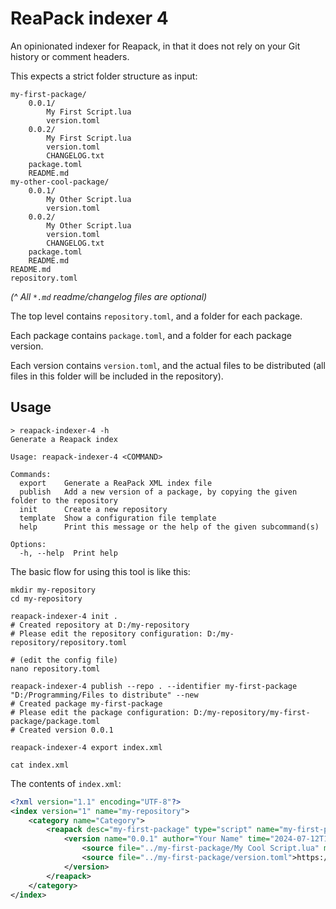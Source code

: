 # ReaPack indexer 4

An opinionated indexer for Reapack, in that it does not rely on your Git history or comment headers.

This expects a strict folder structure as input:

```plain
my-first-package/
    0.0.1/
        My First Script.lua
        version.toml
    0.0.2/
        My First Script.lua
        version.toml
        CHANGELOG.txt
    package.toml
    README.md
my-other-cool-package/
    0.0.1/
        My Other Script.lua
        version.toml
    0.0.2/
        My Other Script.lua
        version.toml
        CHANGELOG.txt
    package.toml
    README.md
README.md
repository.toml
```

_(^ All `*.md` readme/changelog files are optional)_

The top level contains `repository.toml`, and a folder for each package.

Each package contains `package.toml`, and a folder for each package version.

Each version contains `version.toml`, and the actual files to be distributed (all files in this folder will be included in the repository).

## Usage

```plain
> reapack-indexer-4 -h
Generate a Reapack index

Usage: reapack-indexer-4 <COMMAND>

Commands:
  export    Generate a ReaPack XML index file
  publish   Add a new version of a package, by copying the given folder to the repository
  init      Create a new repository
  template  Show a configuration file template
  help      Print this message or the help of the given subcommand(s)

Options:
  -h, --help  Print help
```

The basic flow for using this tool is like this:

```shell
mkdir my-repository
cd my-repository

reapack-indexer-4 init .
# Created repository at D:/my-repository
# Please edit the repository configuration: D:/my-repository/repository.toml

# (edit the config file)
nano repository.toml

reapack-indexer-4 publish --repo . --identifier my-first-package "D:/Programming/Files to distribute" --new
# Created package my-first-package
# Please edit the package configuration: D:/my-repository/my-first-package/package.toml
# Created version 0.0.1

reapack-indexer-4 export index.xml

cat index.xml
```

The contents of `index.xml`:

```xml
<?xml version="1.1" encoding="UTF-8"?>
<index version="1" name="my-repository">
	<category name="Category">
		<reapack desc="my-first-package" type="script" name="my-first-package">
			<version name="0.0.1" author="Your Name" time="2024-07-12T13:20:22.214444900+00:00">
				<source file="../my-first-package/My Cool Script.lua" main="main">https://raw.githubusercontent.com/jamesWalker55/reaper-scripting-5-index/a9e6bed9dd02148514b6e6ebf407c7740e2e3375/my-first-package/0.0.1/My Cool Script.lua</source>
				<source file="../my-first-package/version.toml">https://raw.githubusercontent.com/jamesWalker55/reaper-scripting-5-index/a9e6bed9dd02148514b6e6ebf407c7740e2e3375/my-first-package/0.0.1/version.toml</source>
			</version>
		</reapack>
	</category>
</index>
```

